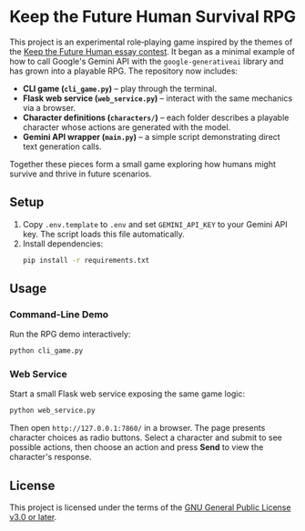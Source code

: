 # Keep the Future Human Survival RPG

This project is an experimental role‑playing game inspired by the themes of the
[Keep the Future Human essay contest](https://keepthefuturehuman.ai/contest/).
It began as a minimal example of how to call Google's Gemini API with the
`google-generativeai` library and has grown into a playable RPG. The repository
now includes:

- **CLI game (`cli_game.py`)** – play through the terminal.
- **Flask web service (`web_service.py`)** – interact with the same mechanics via a browser.
- **Character definitions (`characters/`)** – each folder describes a playable
  character whose actions are generated with the model.
- **Gemini API wrapper (`main.py`)** – a simple script demonstrating direct text
  generation calls.

Together these pieces form a small game exploring how humans might survive and
thrive in future scenarios.

## Setup

1. Copy `.env.template` to `.env` and set `GEMINI_API_KEY` to your Gemini API key. The script loads this file automatically.
2. Install dependencies:
   ```bash
   pip install -r requirements.txt
   ```

## Usage

### Command-Line Demo

Run the RPG demo interactively:

```bash
python cli_game.py
```

### Web Service

Start a small Flask web service exposing the same game logic:

```bash
python web_service.py
```
Then open `http://127.0.0.1:7860/` in a browser. The page presents
character choices as radio buttons. Select a character and submit to see
possible actions, then choose an action and press **Send** to view the
character's response.

## License

This project is licensed under the terms of the [GNU General Public License
v3.0 or later](LICENSE).

